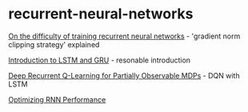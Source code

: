 # recurrent-neural-networks

[On the difficulty of training recurrent neural networks](http://www.jmlr.org/proceedings/papers/v28/pascanu13.pdf) - 
 'gradient norm clipping strategy' explained
 
 [Introduction to LSTM and GRU](http://www.wildml.com/2015/10/recurrent-neural-network-tutorial-part-4-implementing-a-grulstm-rnn-with-python-and-theano/) - resonable introduction
 
 [Deep Recurrent Q-Learning for Partially Observable MDPs](http://arxiv.org/pdf/1507.06527v3.pdf) - DQN with LSTM

[Optimizing RNN Performance](http://svail.github.io/rnn_perf/)
